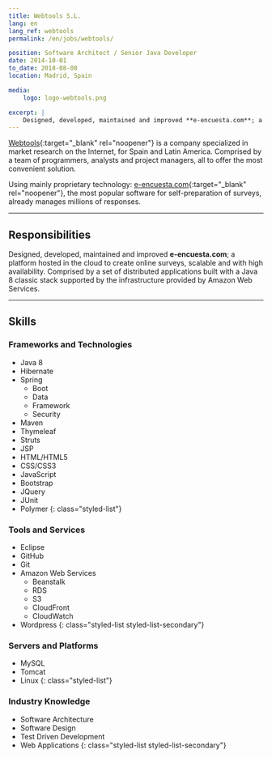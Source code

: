 ```yaml
---
title: Webtools S.L.
lang: en
lang_ref: webtools
permalink: /en/jobs/webtools/

position: Software Architect / Senior Java Developer
date: 2014-10-01
to_date: 2018-08-08
location: Madrid, Spain

media:
    logo: logo-webtools.png

excerpt: |
    Designed, developed, maintained and improved **e-encuesta.com**; a platform hosted in the cloud to create online surveys, scalable and with high availability. Comprised by a set of distributed applications built with a Java 8 classic stack supported by the infrastructure provided by Amazon Web Services.
---
```


[Webtools](https://www.webtools.es){:target="_blank" rel="noopener"} is a company specialized in market research on the Internet, for Spain and Latin America. Comprised by a team of programmers, analysts and project managers, all to offer the most convenient solution.

Using mainly proprietary technology: [e-encuesta.com](https://www.encuesta.com){:target="_blank" rel="noopener"}, the most popular software for self-preparation of surveys, already manages millions of responses.

***

## Responsibilities

Designed, developed, maintained and improved **e-encuesta.com**; a platform hosted in the cloud to create online surveys, scalable and with high availability. Comprised by a set of distributed applications built with a Java 8 classic stack supported by the infrastructure provided by Amazon Web Services.

***

## Skills

### Frameworks and Technologies

- Java 8
- Hibernate
- Spring
    - Boot
    - Data
    - Framework
    - Security
- Maven
- Thymeleaf
- Struts
- JSP
- HTML/HTML5
- CSS/CSS3
- JavaScript
- Bootstrap
- JQuery
- JUnit
- Polymer
{: class="styled-list"}

### Tools and Services

- Eclipse
- GitHub
- Git
- Amazon Web Services
    - Beanstalk
    - RDS
    - S3
    - CloudFront
    - CloudWatch
- Wordpress
{: class="styled-list styled-list-secondary"}

### Servers and Platforms

- MySQL
- Tomcat
- Linux 
{: class="styled-list"}

### Industry Knowledge

- Software Architecture
- Software Design
- Test Driven Development
- Web Applications
{: class="styled-list styled-list-secondary"}